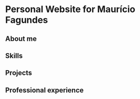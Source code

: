 # Personal Website for Maurício Fagundes
## About me
## Skills
## Projects
## Professional experience
